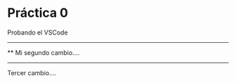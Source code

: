  # Práctica 0

Probando el VSCode

***********************
**  Mi segundo cambio....
*************************


Tercer cambio....
